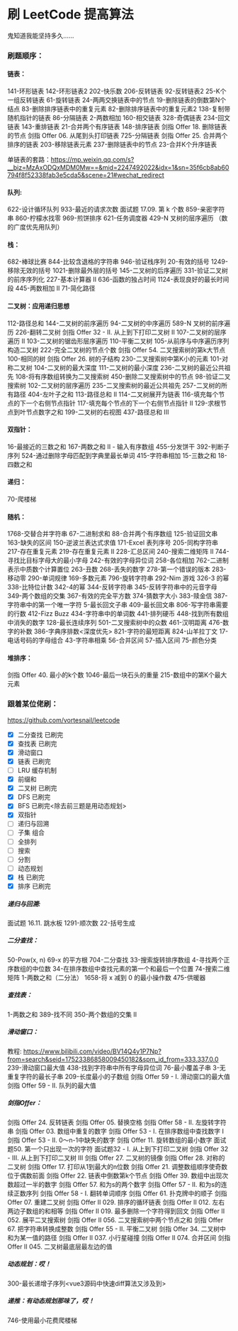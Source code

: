 # 刷 LeetCode 提高算法

鬼知道我能坚持多久......
### 刷题顺序：
#### 链表：
141-环形链表
142-环形链表2
202-快乐数
206-反转链表
92-反转链表2
25-K个一组反转链表
61-旋转链表
24-两两交换链表中的节点
19-删除链表的倒数第N个结点
83-删除排序链表中的重复元素
82-删除排序链表中的重复元素2
138-复制带随机指针的链表
86-分隔链表
2-两数相加
160-相交链表
328-奇偶链表
234-回文链表
143-重排链表
21-合并两个有序链表
148-排序链表
剑指 Offer 18. 删除链表的节点
剑指 Offer 06. 从尾到头打印链表
725-分隔链表
剑指 Offer 25. 合并两个排序的链表
203-移除链表元素
237-删除链表中的节点
23-合并K个升序链表

单链表的套路：https://mp.weixin.qq.com/s?__biz=MzAxODQxMDM0Mw==&mid=2247492022&idx=1&sn=35f6cb8ab60794f8f52338fab3e5cda5&scene=21#wechat_redirect

#### 队列:
622-设计循环队列
933-最近的请求次数
面试题 17.09. 第 k 个数
859-亲密字符串
860-柠檬水找零
969-煎饼排序
621-任务调度器
429-N 叉树的层序遍历 （数的广度优先用队列）

#### 栈：
682-棒球比赛
844-比较含退格的字符串
946-验证栈序列
20-有效的括号
1249-移除无效的括号
1021-删除最外层的括号
145-二叉树的后序遍历
331-验证二叉树的前序序列化
227-基本计算器 II
636-函数的独占时间
1124-表现良好的最长时间段
445-两数相加 II
71-简化路径

#### 二叉树：应用递归思想
112-路径总和
144-二叉树的前序遍历
94-二叉树的中序遍历
589-N 叉树的前序遍历
226-翻转二叉树
剑指 Offer 32 - II. 从上到下打印二叉树 II
107-二叉树的层序遍历 II
103-二叉树的锯齿形层序遍历
110-平衡二叉树
105-从前序与中序遍历序列构造二叉树
222-完全二叉树的节点个数
剑指 Offer 54. 二叉搜索树的第k大节点
100-相同的树
剑指 Offer 26. 树的子结构
230-二叉搜索树中第K小的元素
101-对称二叉树
104-二叉树的最大深度
111-二叉树的最小深度
236-二叉树的最近公共祖先
108-将有序数组转换为二叉搜索树
450-删除二叉搜索树中的节点
98-验证二叉搜索树
102-二叉树的层序遍历
235-二叉搜索树的最近公共祖先
257-二叉树的所有路径
404-左叶子之和
113-路径总和 II<DFS>
114-二叉树展开为链表<DFS>
116-填充每个节点的下一个右侧节点指针<BFS>
117-填充每个节点的下一个右侧节点指针 II<BFS>
129-求根节点到叶节点数字之和<DFS>
199-二叉树的右视图<BFS>
437-路径总和 III

#### 双指针：
16-最接近的三数之和
167-两数之和 II - 输入有序数组
455-分发饼干
392-判断子序列
524-通过删除字母匹配到字典里最长单词
415-字符串相加
15-三数之和
18-四数之和

#### 递归：
70-爬楼梯

#### 随机：
1768-交替合并字符串
67-二进制求和
88-合并两个有序数组
125-验证回文串
163-缺失的区间
150-逆波兰表达式求值
171-Excel 表列序号
205-同构字符串
217-存在重复元素
219-存在重复元素 II
228-汇总区间
240-搜索二维矩阵 II
744-寻找比目标字母大的最小字母
242-有效的字母异位词
258-各位相加
762-二进制表示中质数个计算置位
263-丑数
268-丢失的数字
278-第一个错误的版本
283-移动零
290-单词规律
169-多数元素
796-旋转字符串
292-Nim 游戏
326-3 的幂
338-比特位计数
342-4的幂
344-反转字符串
345-反转字符串中的元音字母
349-两个数组的交集
367-有效的完全平方数
374-猜数字大小
383-赎金信
387-字符串中的第一个唯一字符
5-最长回文子串
409-最长回文串
806-写字符串需要的行数
412-Fizz Buzz
434-字符串中的单词数
441-排列硬币
448-找到所有数组中消失的数字
128-最长连续序列
501-二叉搜索树中的众数
461-汉明距离
476-数字的补数
386-字典序排数<深度优先>
821-字符的最短距离
824-山羊拉丁文
17-电话号码的字母组合
43-字符串相乘
56-合并区间
57-插入区间
75-颜色分类

#### 堆排序：
剑指 Offer 40. 最小的k个数
1046-最后一块石头的重量
215-数组中的第K个最大元素

### 跟着某位佬刷：
https://github.com/vortesnail/leetcode
- [x] 二分查找 已刷完<br/>
- [x] 查找表 已刷完<br/>
- [x] 滑动窗口<br/>
- [x] 链表 已刷完<br/>
- [ ] LRU 缓存机制<br/>
- [X] 前缀和<br/>
- [x] 二叉树 已刷完<br/>
- [x] DFS 已刷完<br/>
- [x] BFS 已刷完<除去前三题是用动态规划><br/>
- [X] 双指针<br/>
- [ ] 递归与回溯<br/>
- [ ] 子集 组合<br/>
- [ ] 全排列<br/>
- [ ] 搜索<br/>
- [ ] 分割<br/>
- [ ] 动态规划<br/>
- [x] 栈 已刷完<br/>
- [x] 排序 已刷完<br/>

##### 递归与回溯:
面试题 16.11. 跳水板
1291-顺次数
22-括号生成

##### 二分查找：
50-Pow(x, n)
69-x 的平方根
704-二分查找
33-搜索旋转排序数组
4-寻找两个正序数组的中位数
34-在排序数组中查找元素的第一个和最后一个位置
74-搜索二维矩阵
1-两数之和（二分法）
1658-将 x 减到 0 的最小操作数
475-供暖器

##### 查找表：
1-两数之和
389-找不同
350-两个数组的交集 II

##### 滑动窗口：
教程: https://www.bilibili.com/video/BV14Q4y1P7Np?from=search&seid=17523386858009450182&spm_id_from=333.337.0.0
239-滑动窗口最大值
438-找到字符串中所有字母异位词
76-最小覆盖子串
3-无重复字符的最长子串
209-长度最小的子数组
剑指 Offer 59 - I. 滑动窗口的最大值
剑指 Offer 59 - II. 队列的最大值

##### 剑指Offer：
剑指 Offer 24. 反转链表
剑指 Offer 05. 替换空格
剑指 Offer 58 - II. 左旋转字符串
剑指 Offer 03. 数组中重复的数字
剑指 Offer 53 - I. 在排序数组中查找数字 I
剑指 Offer 53 - II. 0～n-1中缺失的数字
剑指 Offer 11. 旋转数组的最小数字
面试题50. 第一个只出现一次的字符
面试题32 - I. 从上到下打印二叉树
剑指 Offer 32 - III. 从上到下打印二叉树 III
剑指 Offer 27. 二叉树的镜像
剑指 Offer 28. 对称的二叉树
剑指 Offer 17. 打印从1到最大的n位数
剑指 Offer 21. 调整数组顺序使奇数位于偶数前面
剑指 Offer 22. 链表中倒数第k个节点
剑指 Offer 39. 数组中出现次数超过一半的数字
剑指 Offer 57. 和为s的两个数字
剑指 Offer 57 - II. 和为s的连续正数序列
剑指 Offer 58 - I. 翻转单词顺序
剑指 Offer 61. 扑克牌中的顺子
剑指 Offer 07. 重建二叉树
剑指 Offer II 029. 排序的循环链表
剑指 Offer II 012. 左右两边子数组的和相等
剑指 Offer II 019. 最多删除一个字符得到回文
剑指 Offer II 052. 展平二叉搜索树
剑指 Offer II 056. 二叉搜索树中两个节点之和
剑指 Offer 67. 把字符串转换成整数
剑指 Offer 55 - II. 平衡二叉树
剑指 Offer 34. 二叉树中和为某一值的路径
剑指 Offer II 037. 小行星碰撞
剑指 Offer II 074. 合并区间
剑指 Offer II 045. 二叉树最底层最左边的值<BFS>

##### 动态规划：哎！
300-最长递增子序列<vue3源码中快速diff算法又涉及到>

##### 递推：有动态规划那味了，哎！
746-使用最小花费爬楼梯